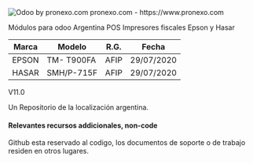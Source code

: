 <img alt="Odoo by pronexo.com" src="http://fotos.subefotos.com/7107261ae57571ec94f0f2d7363aa358o.png" />
pronexo.com - https://www.pronexo.com

Módulos para odoo Argentina POS Impresores fiscales Epson y Hasar 

|Marca|Modelo|R.G.|Fecha|
|-----|------|----|-----|
|EPSON|TM- T900FA|AFIP|29/07/2020|
|HASAR|SMH/P-715F|AFIP|29/07/2020|

V11.0


Un Repositorio de la localización argentina.

#### Relevantes recursos addicionales, non-code
Github esta reservado al codigo, los documentos de soporte o de trabajo residen en otros lugares.
